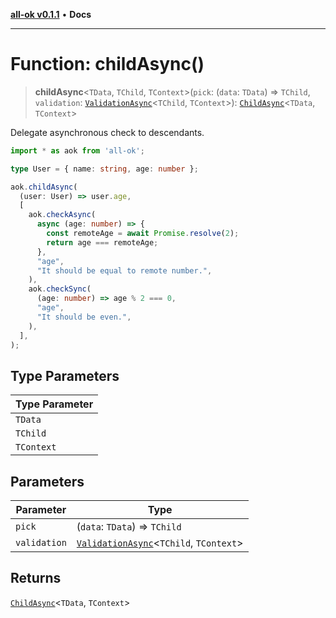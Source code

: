 [**all-ok v0.1.1**](../README.md) • **Docs**

***

# Function: childAsync()

> **childAsync**\<`TData`, `TChild`, `TContext`\>(`pick`: (`data`: `TData`) => `TChild`, `validation`: [`ValidationAsync`](../type-aliases/ValidationAsync.md)\<`TChild`, `TContext`\>): [`ChildAsync`](../type-aliases/ChildAsync.md)\<`TData`, `TContext`\>

Delegate asynchronous check to descendants.

```ts
import * as aok from 'all-ok';

type User = { name: string, age: number };

aok.childAsync(
  (user: User) => user.age,
  [
    aok.checkAsync(
      async (age: number) => {
        const remoteAge = await Promise.resolve(2);
        return age === remoteAge;
      },
      "age",
      "It should be equal to remote number.",
    ),
    aok.checkSync(
      (age: number) => age % 2 === 0,
      "age",
      "It should be even.",
    ),
  ],
);
```

## Type Parameters

| Type Parameter |
| ------ |
| `TData` |
| `TChild` |
| `TContext` |

## Parameters

| Parameter | Type |
| ------ | ------ |
| `pick` | (`data`: `TData`) => `TChild` |
| `validation` | [`ValidationAsync`](../type-aliases/ValidationAsync.md)\<`TChild`, `TContext`\> |

## Returns

[`ChildAsync`](../type-aliases/ChildAsync.md)\<`TData`, `TContext`\>
